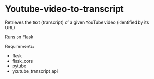 # Youtube-video-to-transcript

Retrieves the text (transcript) of a given YouTube video (identified by its URL)

Runs on Flask

Requirements:
- flask
- flask_cors
- pytube
- youtube_transcript_api
